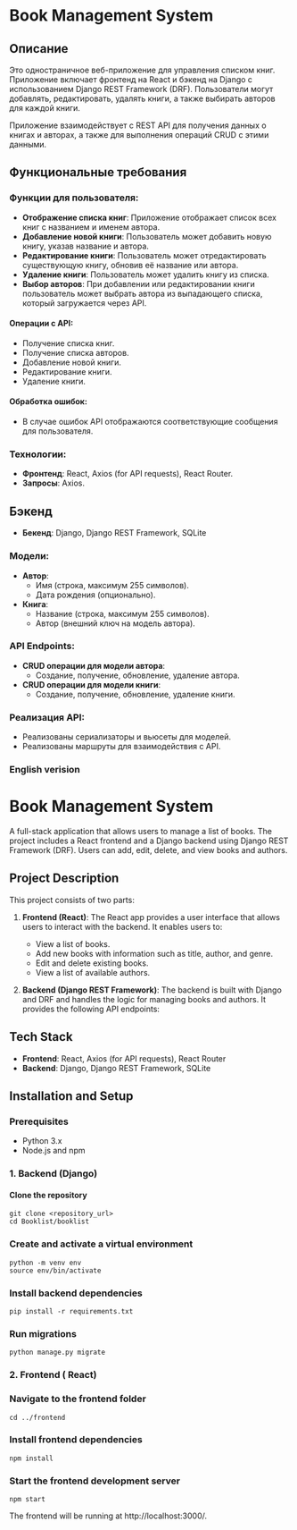 # Book Management System

## Описание

Это одностраничное веб-приложение для управления списком книг. Приложение включает фронтенд на React и бэкенд на Django с использованием Django REST Framework (DRF). Пользователи могут добавлять, редактировать, удалять книги, а также выбирать авторов для каждой книги.

Приложение взаимодействует с REST API для получения данных о книгах и авторах, а также для выполнения операций CRUD с этими данными.

## Функциональные требования

### Функции для пользователя:

- **Отображение списка книг**: Приложение отображает список всех книг с названием и именем автора.
- **Добавление новой книги**: Пользователь может добавить новую книгу, указав название и автора.
- **Редактирование книги**: Пользователь может отредактировать существующую книгу, обновив её название или автора.
- **Удаление книги**: Пользователь может удалить книгу из списка.
- **Выбор авторов**: При добавлении или редактировании книги пользователь может выбрать автора из выпадающего списка, который загружается через API.

#### Операции с API:

- Получение списка книг.
- Получение списка авторов.
- Добавление новой книги.
- Редактирование книги.
- Удаление книги.

#### Обработка ошибок:

- В случае ошибок API отображаются соответствующие сообщения для пользователя.

### Технологии:

- **Фронтенд**: React, Axios (for API requests), React Router.
- **Запросы**: Axios.

## Бэкенд

- **Бекенд**: Django, Django REST Framework, SQLite

### Модели:

- **Автор**:
  - Имя (строка, максимум 255 символов).
  - Дата рождения (опционально).
- **Книга**:
  - Название (строка, максимум 255 символов).
  - Автор (внешний ключ на модель автора).

### API Endpoints:

- **CRUD операции для модели автора**:
  - Создание, получение, обновление, удаление автора.
- **CRUD операции для модели книги**:
  - Создание, получение, обновление, удаление книги.

### Реализация API:

- Реализованы сериализаторы и вьюсеты для моделей.
- Реализованы маршруты для взаимодействия с API.

### English verision

# Book Management System

A full-stack application that allows users to manage a list of books. The project includes a React frontend and a Django backend using Django REST Framework (DRF). Users can add, edit, delete, and view books and authors.

## Project Description

This project consists of two parts:

1. **Frontend (React)**: The React app provides a user interface that allows users to interact with the backend. It enables users to:

   - View a list of books.
   - Add new books with information such as title, author, and genre.
   - Edit and delete existing books.
   - View a list of available authors.

2. **Backend (Django REST Framework)**: The backend is built with Django and DRF and handles the logic for managing books and authors. It provides the following API endpoints:

## Tech Stack

- **Frontend**: React, Axios (for API requests), React Router
- **Backend**: Django, Django REST Framework, SQLite

## Installation and Setup

### Prerequisites

- Python 3.x
- Node.js and npm

### 1. Backend (Django)

#### Clone the repository

```
git clone <repository_url>
cd Booklist/booklist
```

### Create and activate a virtual environment

```
python -m venv env
source env/bin/activate
```

### Install backend dependencies

```
pip install -r requirements.txt
```

### Run migrations

```
python manage.py migrate
```

### 2. Frontend ( React)

### Navigate to the frontend folder

```
cd ../frontend
```

### Install frontend dependencies

```
npm install
```

### Start the frontend development server

```
npm start
```

The frontend will be running at http://localhost:3000/.
